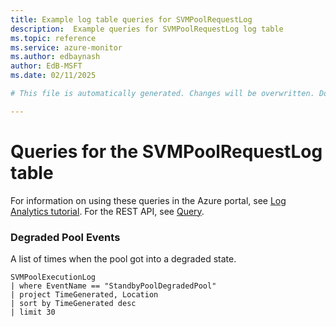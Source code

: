```yaml
---
title: Example log table queries for SVMPoolRequestLog
description:  Example queries for SVMPoolRequestLog log table
ms.topic: reference
ms.service: azure-monitor
ms.author: edbaynash
author: EdB-MSFT
ms.date: 02/11/2025

# This file is automatically generated. Changes will be overwritten. Do not change this file directly. 

---
```


# Queries for the SVMPoolRequestLog table

For information on using these queries in the Azure portal, see [Log Analytics tutorial](/azure/azure-monitor/logs/log-analytics-tutorial). For the REST API, see [Query](/rest/api/loganalytics/query).


### Degraded Pool Events  


A list of times when the pool got into a degraded state.  

```query
SVMPoolExecutionLog
| where EventName == "StandbyPoolDegradedPool"
| project TimeGenerated, Location
| sort by TimeGenerated desc
| limit 30
```

